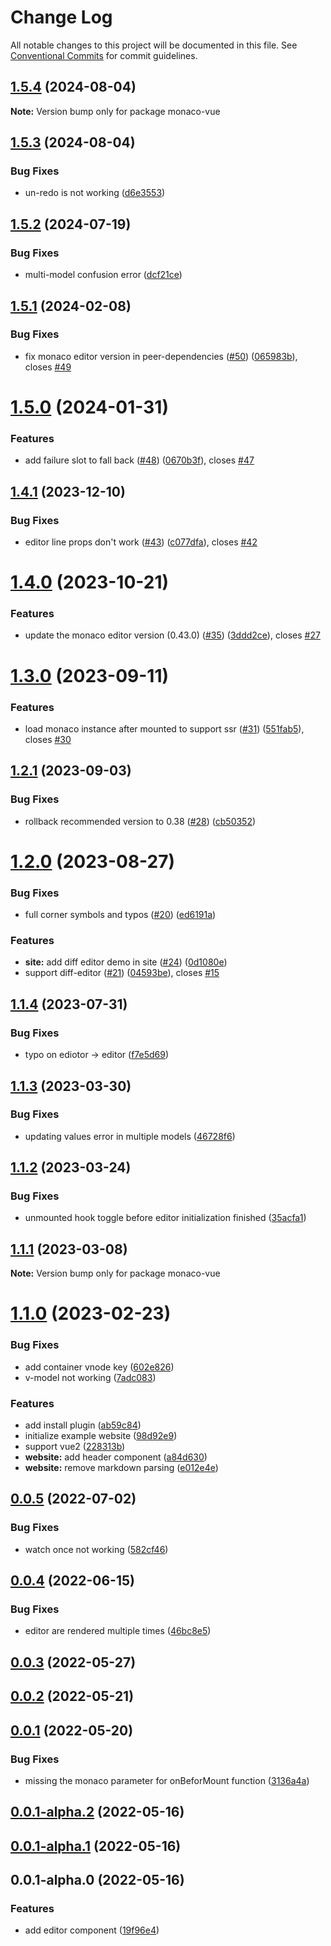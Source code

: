 # Change Log

All notable changes to this project will be documented in this file.
See [Conventional Commits](https://conventionalcommits.org) for commit guidelines.

## [1.5.4](https://github.com/imguolao/monaco-vue/compare/v1.5.3...v1.5.4) (2024-08-04)

**Note:** Version bump only for package monaco-vue

## [1.5.3](https://github.com/imguolao/monaco-vue/compare/v1.5.2...v1.5.3) (2024-08-04)

### Bug Fixes

- un-redo is not working ([d6e3553](https://github.com/imguolao/monaco-vue/commit/d6e35535598f65b4692b43899c0d19c573e3801e))

## [1.5.2](https://github.com/imguolao/monaco-vue/compare/v1.5.1...v1.5.2) (2024-07-19)

### Bug Fixes

- multi-model confusion error ([dcf21ce](https://github.com/imguolao/monaco-vue/commit/dcf21cec00aa62e9e1912ea27aae1451dd5d6c28))

## [1.5.1](https://github.com/imguolao/monaco-vue/compare/v1.5.0...v1.5.1) (2024-02-08)

### Bug Fixes

- fix monaco editor version in peer-dependencies ([#50](https://github.com/imguolao/monaco-vue/issues/50)) ([065983b](https://github.com/imguolao/monaco-vue/commit/065983b8cced947c2f688c8514ccb5722a19a75b)), closes [#49](https://github.com/imguolao/monaco-vue/issues/49)

# [1.5.0](https://github.com/imguolao/monaco-vue/compare/v1.4.1...v1.5.0) (2024-01-31)

### Features

- add failure slot to fall back ([#48](https://github.com/imguolao/monaco-vue/issues/48)) ([0670b3f](https://github.com/imguolao/monaco-vue/commit/0670b3fc2608a59e55e3fa3396978aa59d357a0e)), closes [#47](https://github.com/imguolao/monaco-vue/issues/47)

## [1.4.1](https://github.com/imguolao/monaco-vue/compare/v1.4.0...v1.4.1) (2023-12-10)

### Bug Fixes

- editor line props don't work ([#43](https://github.com/imguolao/monaco-vue/issues/43)) ([c077dfa](https://github.com/imguolao/monaco-vue/commit/c077dfa832b1126e135df21434fe862f79e4ce6f)), closes [#42](https://github.com/imguolao/monaco-vue/issues/42)

# [1.4.0](https://github.com/imguolao/monaco-vue/compare/v1.3.0...v1.4.0) (2023-10-21)

### Features

- update the monaco editor version (0.43.0) ([#35](https://github.com/imguolao/monaco-vue/issues/35)) ([3ddd2ce](https://github.com/imguolao/monaco-vue/commit/3ddd2ceb787885dcd2afa5319d35c9b48e3d03f3)), closes [#27](https://github.com/imguolao/monaco-vue/issues/27)

# [1.3.0](https://github.com/imguolao/monaco-vue/compare/v1.2.1...v1.3.0) (2023-09-11)

### Features

- load monaco instance after mounted to support ssr ([#31](https://github.com/imguolao/monaco-vue/issues/31)) ([551fab5](https://github.com/imguolao/monaco-vue/commit/551fab5b7750d081fa6750bd5a1a4914bfb285d7)), closes [#30](https://github.com/imguolao/monaco-vue/issues/30)

## [1.2.1](https://github.com/imguolao/monaco-vue/compare/v1.2.0...v1.2.1) (2023-09-03)

### Bug Fixes

- rollback recommended version to 0.38 ([#28](https://github.com/imguolao/monaco-vue/issues/28)) ([cb50352](https://github.com/imguolao/monaco-vue/commit/cb50352224b7746cee56b0a0d5a80d446664a46e))

# [1.2.0](https://github.com/imguolao/monaco-vue/compare/v1.1.4...v1.2.0) (2023-08-27)

### Bug Fixes

- full corner symbols and typos ([#20](https://github.com/imguolao/monaco-vue/issues/20)) ([ed6191a](https://github.com/imguolao/monaco-vue/commit/ed6191ad4ae3630575996a0d030f340db261b992))

### Features

- **site:** add diff editor demo in site ([#24](https://github.com/imguolao/monaco-vue/issues/24)) ([0d1080e](https://github.com/imguolao/monaco-vue/commit/0d1080ee6ea401a1f2862ae76bd60588b54a7938))
- support diff-editor ([#21](https://github.com/imguolao/monaco-vue/issues/21)) ([04593be](https://github.com/imguolao/monaco-vue/commit/04593be1df1093e480ade3f4d2147c10f76237af)), closes [#15](https://github.com/imguolao/monaco-vue/issues/15)

## [1.1.4](https://github.com/imguolao/monaco-vue/compare/v1.1.3...v1.1.4) (2023-07-31)

### Bug Fixes

- typo on ediotor -> editor ([f7e5d69](https://github.com/imguolao/monaco-vue/commit/f7e5d69fc9bb0b6a3f77d34687cbd65c8a8ea126))

## [1.1.3](https://github.com/imguolao/monaco-vue/compare/v1.1.2...v1.1.3) (2023-03-30)

### Bug Fixes

- updating values error in multiple models ([46728f6](https://github.com/imguolao/monaco-vue/commit/46728f6cf0c53629cee4e3a9702f4fc80cc79df8))

## [1.1.2](https://github.com/imguolao/monaco-vue/compare/v1.1.1...v1.1.2) (2023-03-24)

### Bug Fixes

- unmounted hook toggle before editor initialization finished ([35acfa1](https://github.com/imguolao/monaco-vue/commit/35acfa1edbf766d1faa646a4e57330d2e1a06b44))

## [1.1.1](https://github.com/imguolao/monaco-vue/compare/v1.1.0...v1.1.1) (2023-03-08)

**Note:** Version bump only for package monaco-vue

# [1.1.0](https://github.com/imguolao/monaco-vue/compare/v0.0.5...v1.1.0) (2023-02-23)

### Bug Fixes

- add container vnode key ([602e826](https://github.com/imguolao/monaco-vue/commit/602e826bf2a7e6b762d8458e796f106c0f5f0ea0))
- v-model not working ([7adc083](https://github.com/imguolao/monaco-vue/commit/7adc0836f5cc45b3cca1f61f1c0f2eda7c6df97a))

### Features

- add install plugin ([ab59c84](https://github.com/imguolao/monaco-vue/commit/ab59c84cec24ef105ac1664f9608660406898a3d))
- initialize example website ([98d92e9](https://github.com/imguolao/monaco-vue/commit/98d92e92208141de87bcde5d15f95d8966dec623))
- support vue2 ([228313b](https://github.com/imguolao/monaco-vue/commit/228313b90329100a6a47a8258bb6ab01c63aa369))
- **website:** add header component ([a84d630](https://github.com/imguolao/monaco-vue/commit/a84d6303ff5f3511fbb30793175cd9356ad3e03f))
- **website:** remove markdown parsing ([e012e4e](https://github.com/imguolao/monaco-vue/commit/e012e4eb993a47ef55a0889a4f9828d3044c8790))

## [0.0.5](https://github.com/imguolao/monaco-vue/compare/v0.0.4...v0.0.5) (2022-07-02)

### Bug Fixes

- watch once not working ([582cf46](https://github.com/imguolao/monaco-vue/commit/582cf46c97d25324c256eaf8f3adbda925dc4ac1))

## [0.0.4](https://github.com/imguolao/monaco-vue/compare/v0.0.2...v0.0.4) (2022-06-15)

### Bug Fixes

- editor are rendered multiple times ([46bc8e5](https://github.com/imguolao/monaco-vue/commit/46bc8e5f9b39ddac5d296f34b5e88e4b8aeb8bc0))

## [0.0.3](https://github.com/imguolao/monaco-vue/compare/v0.0.2...v0.0.3) (2022-05-27)

## [0.0.2](https://github.com/imguolao/monaco-vue/compare/v0.0.1...v0.0.2) (2022-05-21)

## [0.0.1](https://github.com/imguolao/monaco-vue/compare/v0.0.1-alpha.2...v0.0.1) (2022-05-20)

### Bug Fixes

- missing the monaco parameter for onBeforMount function ([3136a4a](https://github.com/imguolao/monaco-vue/commit/3136a4aa2e00132926cab15d7971c51b518d16b0))

## [0.0.1-alpha.2](https://github.com/imguolao/monaco-vue/compare/v0.0.1-alpha.1...v0.0.1-alpha.2) (2022-05-16)

## [0.0.1-alpha.1](https://github.com/imguolao/monaco-vue/compare/v0.0.1-alpha.0...v0.0.1-alpha.1) (2022-05-16)

## 0.0.1-alpha.0 (2022-05-16)

### Features

- add editor component ([19f96e4](https://github.com/imguolao/monaco-vue/commit/19f96e46c69358ceba8baf829de48cf90cf86e49))
